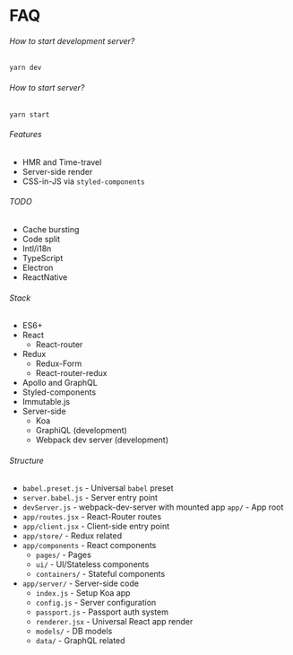 # FAQ

###### How to start development server?
`yarn dev`

###### How to start server?
`yarn start`

###### Features
+ HMR and Time-travel
+ Server-side render
+ CSS-in-JS via `styled-components`

###### TODO
+ Cache bursting
+ Code split
+ Intl/i18n
+ TypeScript
+ Electron
+ ReactNative

###### Stack
+ ES6+
+ React
    + React-router
+ Redux
    + Redux-Form
    + React-router-redux
+ Apollo and GraphQL
+ Styled-components
+ Immutable.js
+ Server-side
    + Koa
    + GraphiQL (development)
    + Webpack dev server (development)

###### Structure
+ `babel.preset.js` - Universal `babel` preset
+ `server.babel.js` - Server entry point
+ `devServer.js` - webpack-dev-server with mounted app
`app/` - App root
+ `app/routes.jsx` - React-Router routes
+ `app/client.jsx` - Client-side entry point
+ `app/store/` - Redux related
+ `app/components` - React components
    + `pages/` - Pages
    + `ui/` - UI/Stateless components
    + `containers/` - Stateful components
+ `app/server/` - Server-side code
    + `index.js` - Setup Koa app
    + `config.js` - Server configuration
    + `passport.js` - Passport auth system
    + `renderer.jsx` - Universal React app render
    + `models/` - DB models
    + `data/` - GraphQL related
